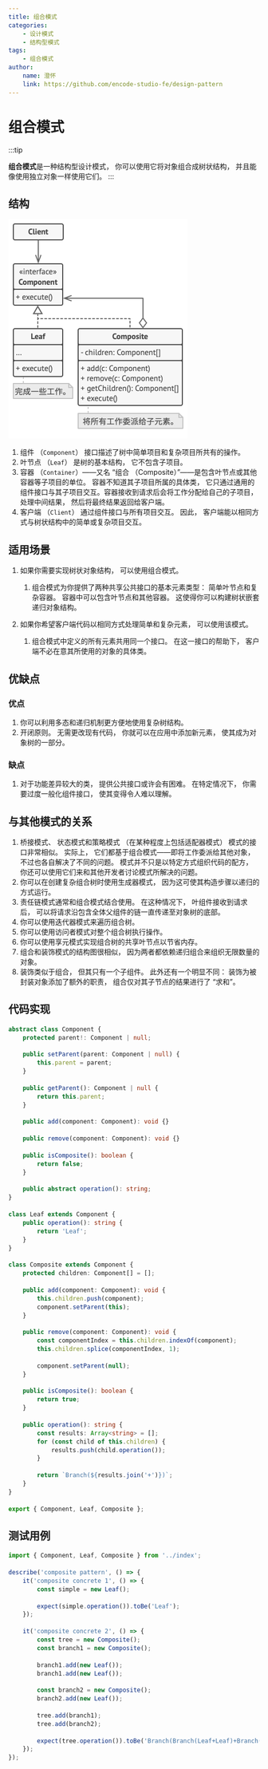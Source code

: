 ```yaml
---
title: 组合模式
categories:
    - 设计模式
    - 结构型模式
tags:
    - 组合模式
author:
    name: 澄怀
    link: https://github.com/encode-studio-fe/design-pattern
---
```


# 组合模式

:::tip

**组合模式**是一种结构型设计模式， 你可以使用它将对象组合成树状结构， 并且能像使用独立对象一样使用它们。
:::

## 结构

![composite_structure](./composite_structure.png)

1. 组件 （`Component`） 接口描述了树中简单项目和复杂项目所共有的操作。
2. 叶节点 （`Leaf`） 是树的基本结构， 它不包含子项目。
3. 容器 （`Container`）——又名 “组合 （Composite）”——是包含叶节点或其他容器等子项目的单位。 容器不知道其子项目所属的具体类， 它只通过通用的组件接口与其子项目交互。容器接收到请求后会将工作分配给自己的子项目， 处理中间结果， 然后将最终结果返回给客户端。
4. 客户端 （`Client`） 通过组件接口与所有项目交互。 因此， 客户端能以相同方式与树状结构中的简单或复杂项目交互。

## 适用场景

1. 如果你需要实现树状对象结构， 可以使用组合模式。

    1. 组合模式为你提供了两种共享公共接口的基本元素类型： 简单叶节点和复杂容器。 容器中可以包含叶节点和其他容器。 这使得你可以构建树状嵌套递归对象结构。

2. 如果你希望客户端代码以相同方式处理简单和复杂元素， 可以使用该模式。

    1. 组合模式中定义的所有元素共用同一个接口。 在这一接口的帮助下， 客户端不必在意其所使用的对象的具体类。

## 优缺点

### 优点

1. 你可以利用多态和递归机制更方便地使用复杂树结构。
2. 开闭原则。 无需更改现有代码， 你就可以在应用中添加新元素， 使其成为对象树的一部分。

### 缺点

1. 对于功能差异较大的类， 提供公共接口或许会有困难。 在特定情况下， 你需要过度一般化组件接口， 使其变得令人难以理解。

## 与其他模式的关系

1. 桥接模式、 状态模式和策略模式 （在某种程度上包括适配器模式） 模式的接口非常相似。 实际上， 它们都基于组合模式——即将工作委派给其他对象， 不过也各自解决了不同的问题。 模式并不只是以特定方式组织代码的配方， 你还可以使用它们来和其他开发者讨论模式所解决的问题。
2. 你可以在创建复杂组合树时使用生成器模式， 因为这可使其构造步骤以递归的方式运行。
3. 责任链模式通常和组合模式结合使用。 在这种情况下， 叶组件接收到请求后， 可以将请求沿包含全体父组件的链一直传递至对象树的底部。
4. 你可以使用迭代器模式来遍历组合树。
5. 你可以使用访问者模式对整个组合树执行操作。
6. 你可以使用享元模式实现组合树的共享叶节点以节省内存。
7. 组合和装饰模式的结构图很相似， 因为两者都依赖递归组合来组织无限数量的对象。
8. 装饰类似于组合， 但其只有一个子组件。 此外还有一个明显不同： 装饰为被封装对象添加了额外的职责， 组合仅对其子节点的结果进行了 “求和”。

## 代码实现

```typescript
abstract class Component {
	protected parent!: Component | null;

	public setParent(parent: Component | null) {
		this.parent = parent;
	}

	public getParent(): Component | null {
		return this.parent;
	}

	public add(component: Component): void {}

	public remove(component: Component): void {}

	public isComposite(): boolean {
		return false;
	}

	public abstract operation(): string;
}

class Leaf extends Component {
	public operation(): string {
		return 'Leaf';
	}
}

class Composite extends Component {
	protected children: Component[] = [];

	public add(component: Component): void {
		this.children.push(component);
		component.setParent(this);
	}

	public remove(component: Component): void {
		const componentIndex = this.children.indexOf(component);
		this.children.splice(componentIndex, 1);

		component.setParent(null);
	}

	public isComposite(): boolean {
		return true;
	}

	public operation(): string {
		const results: Array<string> = [];
		for (const child of this.children) {
			results.push(child.operation());
		}

		return `Branch(${results.join('+')})`;
	}
}

export { Component, Leaf, Composite };
```

## 测试用例

```typescript
import { Component, Leaf, Composite } from '../index';

describe('composite pattern', () => {
	it('composite concrete 1', () => {
		const simple = new Leaf();

		expect(simple.operation()).toBe('Leaf');
	});

	it('composite concrete 2', () => {
		const tree = new Composite();
		const branch1 = new Composite();

		branch1.add(new Leaf());
		branch1.add(new Leaf());

		const branch2 = new Composite();
		branch2.add(new Leaf());

		tree.add(branch1);
		tree.add(branch2);

		expect(tree.operation()).toBe('Branch(Branch(Leaf+Leaf)+Branch(Leaf))');
	});
});
```
